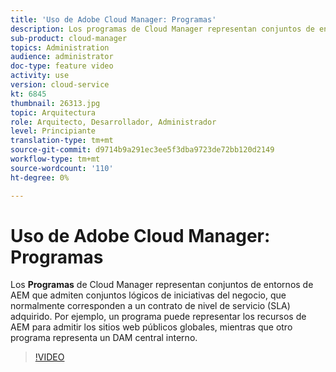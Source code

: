 ```yaml
---
title: 'Uso de Adobe Cloud Manager: Programas'
description: Los programas de Cloud Manager representan conjuntos de entornos de AEM que admiten conjuntos lógicos de iniciativas empresariales, que normalmente corresponden a un contrato de nivel de servicio (SLA) adquirido. Por ejemplo, un programa puede representar los recursos de AEM para admitir los sitios web públicos globales, mientras que otro programa representa un DAM central interno.
sub-product: cloud-manager
topics: Administration
audience: administrator
doc-type: feature video
activity: use
version: cloud-service
kt: 6845
thumbnail: 26313.jpg
topic: Arquitectura
role: Arquitecto, Desarrollador, Administrador
level: Principiante
translation-type: tm+mt
source-git-commit: d9714b9a291ec3ee5f3dba9723de72bb120d2149
workflow-type: tm+mt
source-wordcount: '110'
ht-degree: 0%

---
```



# Uso de Adobe Cloud Manager: Programas

Los **Programas** de Cloud Manager representan conjuntos de entornos de AEM que admiten conjuntos lógicos de iniciativas del negocio, que normalmente corresponden a un contrato de nivel de servicio (SLA) adquirido. Por ejemplo, un programa puede representar los recursos de AEM para admitir los sitios web públicos globales, mientras que otro programa representa un DAM central interno.

>[!VIDEO](https://video.tv.adobe.com/v/26313/?quality=12&learn=on&hidetitle=true)

